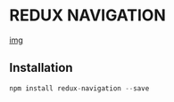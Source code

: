 # REDUX NAVIGATION
[img](https://travis-ci.org/hajjiTarik/Redux-Navigation.svg?branch=master)
## Installation
```js
npm install redux-navigation --save
```

